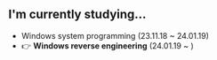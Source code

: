 ## I'm currently studying...
- Windows system programming (23.11.18 ~ 24.01.19)
- 👉 **Windows reverse engineering** (24.01.19 ~ )
